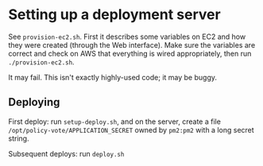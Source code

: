 Setting up a deployment server
==============================

See `provision-ec2.sh`. First it describes some variables on EC2 and how they
were created (through the Web interface). Make sure the variables are correct
and check on AWS that everything is wired appropriately, then run
`./provision-ec2.sh`.

It may fail. This isn't exactly highly-used code; it may be buggy.

Deploying
---------

First deploy: run `setup-deploy.sh`, and on the server, create a file
`/opt/policy-vote/APPLICATION_SECRET` owned by `pm2:pm2` with a long secret
string.

Subsequent deploys: run `deploy.sh`
